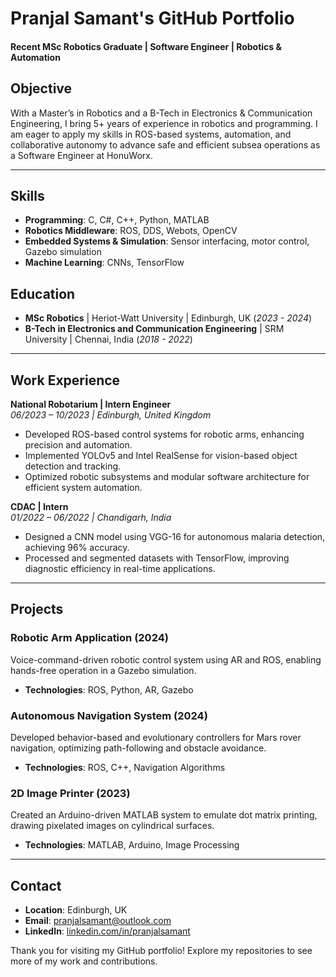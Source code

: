 # Pranjal Samant's GitHub Portfolio

#### Recent MSc Robotics Graduate | Software Engineer | Robotics & Automation

## Objective
With a Master’s in Robotics and a B-Tech in Electronics & Communication Engineering, I bring 5+ years of experience in robotics and programming. I am eager to apply my skills in ROS-based systems, automation, and collaborative autonomy to advance safe and efficient subsea operations as a Software Engineer at HonuWorx.

---

## Skills
- **Programming**: C, C#, C++, Python, MATLAB
- **Robotics Middleware**: ROS, DDS, Webots, OpenCV
- **Embedded Systems & Simulation**: Sensor interfacing, motor control, Gazebo simulation
- **Machine Learning**: CNNs, TensorFlow

## Education
- **MSc Robotics** | Heriot-Watt University | Edinburgh, UK (_2023 - 2024_)
- **B-Tech in Electronics and Communication Engineering** | SRM University | Chennai, India (_2018 - 2022_)

---

## Work Experience

**National Robotarium | Intern Engineer**  
_06/2023 – 10/2023 | Edinburgh, United Kingdom_

- Developed ROS-based control systems for robotic arms, enhancing precision and automation.
- Implemented YOLOv5 and Intel RealSense for vision-based object detection and tracking.
- Optimized robotic subsystems and modular software architecture for efficient system automation.

**CDAC | Intern**  
_01/2022 – 06/2022 | Chandigarh, India_

- Designed a CNN model using VGG-16 for autonomous malaria detection, achieving 96% accuracy.
- Processed and segmented datasets with TensorFlow, improving diagnostic efficiency in real-time applications.

---

## Projects

### Robotic Arm Application (2024)
Voice-command-driven robotic control system using AR and ROS, enabling hands-free operation in a Gazebo simulation.

- **Technologies**: ROS, Python, AR, Gazebo

### Autonomous Navigation System (2024)
Developed behavior-based and evolutionary controllers for Mars rover navigation, optimizing path-following and obstacle avoidance.

- **Technologies**: ROS, C++, Navigation Algorithms

### 2D Image Printer (2023)
Created an Arduino-driven MATLAB system to emulate dot matrix printing, drawing pixelated images on cylindrical surfaces.

- **Technologies**: MATLAB, Arduino, Image Processing

---

## Contact

- **Location**: Edinburgh, UK
- **Email**: [pranjalsamant@outlook.com](mailto:pranjalsamant@outlook.com)
- **LinkedIn**: [linkedin.com/in/pranjalsamant](https://www.linkedin.com/in/pranjalsamant)

Thank you for visiting my GitHub portfolio! Explore my repositories to see more of my work and contributions.
